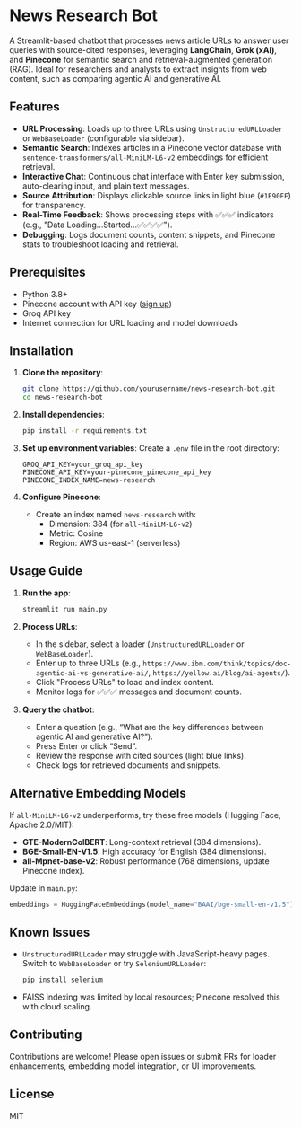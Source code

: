 # News Research Bot

A Streamlit-based chatbot that processes news article URLs to answer user queries with source-cited responses, leveraging **LangChain**, **Grok (xAI)**, and **Pinecone** for semantic search and retrieval-augmented generation (RAG). Ideal for researchers and analysts to extract insights from web content, such as comparing agentic AI and generative AI.

## Features
- **URL Processing**: Loads up to three URLs using `UnstructuredURLLoader` or `WebBaseLoader` (configurable via sidebar).
- **Semantic Search**: Indexes articles in a Pinecone vector database with `sentence-transformers/all-MiniLM-L6-v2` embeddings for efficient retrieval.
- **Interactive Chat**: Continuous chat interface with Enter key submission, auto-clearing input, and plain text messages.
- **Source Attribution**: Displays clickable source links in light blue (`#1E90FF`) for transparency.
- **Real-Time Feedback**: Shows processing steps with ✅✅✅ indicators (e.g., "Data Loading...Started...✅✅✅✅").
- **Debugging**: Logs document counts, content snippets, and Pinecone stats to troubleshoot loading and retrieval.

## Prerequisites
- Python 3.8+
- Pinecone account with API key ([sign up](https://www.pinecone.io/))
- Groq API key
- Internet connection for URL loading and model downloads

## Installation

1. **Clone the repository**:
   ```bash
   git clone https://github.com/yourusername/news-research-bot.git
   cd news-research-bot
   ```

2. **Install dependencies**:
   ```bash
   pip install -r requirements.txt
   ```

3. **Set up environment variables**:
   Create a `.env` file in the root directory:
   ```
   GROQ_API_KEY=your_groq_api_key
   PINECONE_API_KEY=your-pinecone_pinecone_api_key
   PINECONE_INDEX_NAME=news-research
   ```

4. **Configure Pinecone**:
   - Create an index named `news-research` with:
     - Dimension: 384 (for `all-MiniLM-L6-v2`)
     - Metric: Cosine
     - Region: AWS us-east-1 (serverless)

## Usage Guide
1. **Run the app**:
   ```bash
   streamlit run main.py
   ```

2. **Process URLs**:
   - In the sidebar, select a loader (`UnstructuredURLLoader` or `WebBaseLoader`).
   - Enter up to three URLs (e.g., `https://www.ibm.com/think/topics/doc-agentic-ai-vs-generative-ai/`, `https://yellow.ai/blog/ai-agents/`).
   - Click "Process URLs" to load and index content.
   - Monitor logs for ✅✅✅ messages and document counts.

3. **Query the chatbot**:
   - Enter a question (e.g., “What are the key differences between agentic AI and generative AI?”).
   - Press Enter or click “Send”.
   - Review the response with cited sources (light blue links).
   - Check logs for retrieved documents and snippets.

## Alternative Embedding Models
If `all-MiniLM-L6-v2` underperforms, try these free models (Hugging Face, Apache 2.0/MIT):
- **GTE-ModernColBERT**: Long-context retrieval (384 dimensions).
- **BGE-Small-EN-V1.5**: High accuracy for English (384 dimensions).
- **all-Mpnet-base-v2**: Robust performance (768 dimensions, update Pinecone index).

Update in `main.py`:
```python
embeddings = HuggingFaceEmbeddings(model_name="BAAI/bge-small-en-v1.5")
```

## Known Issues
- `UnstructuredURLLoader` may struggle with JavaScript-heavy pages. Switch to `WebBaseLoader` or try `SeleniumURLLoader`:
  ```bash
  pip install selenium
  ```
- FAISS indexing was limited by local resources; Pinecone resolved this with cloud scaling.

## Contributing
Contributions are welcome! Please open issues or submit PRs for loader enhancements, embedding model integration, or UI improvements.

## License
MIT